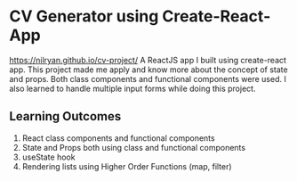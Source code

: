 # CV Generator using Create-React-App
https://nilryan.github.io/cv-project/
A ReactJS app I built using create-react app. This project made me apply and know more about the concept of state and props. Both class components and functional components were used. I also learned to handle multiple input forms while doing this project. 

## Learning Outcomes
  1. React class components and functional components
  2. State and Props both using class and functional components
  3. useState hook
  4. Rendering lists using Higher Order Functions (map, filter) 
